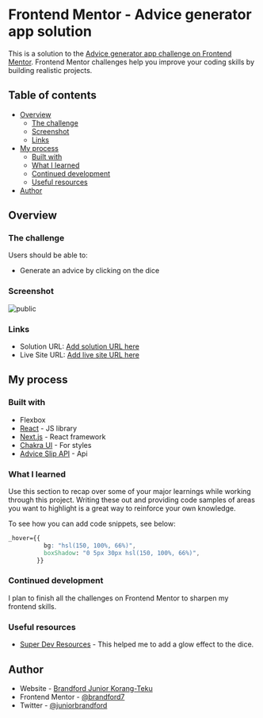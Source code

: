 # Frontend Mentor - Advice generator app solution

This is a solution to the [Advice generator app challenge on Frontend Mentor](https://www.frontendmentor.io/challenges/advice-generator-app-QdUG-13db). Frontend Mentor challenges help you improve your coding skills by building realistic projects.

## Table of contents

- [Overview](#overview)
  - [The challenge](#the-challenge)
  - [Screenshot](#screenshot)
  - [Links](#links)
- [My process](#my-process)
  - [Built with](#built-with)
  - [What I learned](#what-i-learned)
  - [Continued development](#continued-development)
  - [Useful resources](#useful-resources)
- [Author](#author)

## Overview

### The challenge

Users should be able to:

- Generate an advice by clicking on the dice

### Screenshot

![public](./screenshot.png)

### Links

- Solution URL: [Add solution URL here](https://github.com/brandford7/advice-generator-app)
- Live Site URL: [Add live site URL here](https://your-live-site-url.com)

## My process

### Built with

- Flexbox
- [React](https://reactjs.org/) - JS library
- [Next.js](https://nextjs.org/) - React framework
- [Chakra UI](https://https://chakra-ui.com/) - For styles
- [Advice Slip API](https://api.adviceslip.com/) - Api

### What I learned

Use this section to recap over some of your major learnings while working through this project. Writing these out and providing code samples of areas you want to highlight is a great way to reinforce your own knowledge.

To see how you can add code snippets, see below:

```css
_hover={{
          bg: "hsl(150, 100%, 66%)",
          boxShadow: "0 5px 30px hsl(150, 100%, 66%)",
        }}
```

### Continued development

I plan to finish all the challenges on Frontend Mentor to sharpen my frontend skills.

### Useful resources

- [Super Dev Resources](https://superdevresources.com/css-button-glow-effect/) - This helped me to add a glow effect to the dice.

## Author

- Website - [Brandford Junior Korang-Teku](https://www.your-site.com)
- Frontend Mentor - [@brandford7](https://www.frontendmentor.io/profile/brandford7)
- Twitter - [@juniorbrandford](https://www.twitter.com/juniorbrandford)

